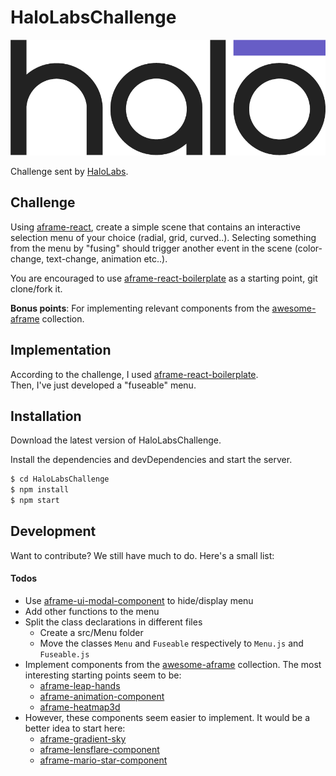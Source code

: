 # HaloLabsChallenge

[![Logo HaloLabs](https://github.com/DavAnaton/HaloLabsChallenge/raw/master/Docs/logo.png)]()

Challenge sent by [HaloLabs](https://www.halolabs.io/).<br/>

## Challenge
Using [aframe-react](https://github.com/ngokevin/aframe-react), create a simple scene that contains an interactive selection menu of your choice (radial, grid, curved..). Selecting something from the menu by "fusing" should trigger another event in the scene (color-change, text-change, animation etc..).

You are encouraged to use [aframe-react-boilerplate](https://github.com/ngokevin/aframe-react-boilerplate) as a starting point, git clone/fork it.

**Bonus points**: For implementing relevant components from the [awesome-aframe](https://github.com/aframevr/awesome-aframe) collection.
## Implementation
According to the challenge, I used [aframe-react-boilerplate](https://github.com/ngokevin/aframe-react-boilerplate).<br/>
Then, I've just developed a "fuseable" menu.
## Installation
Download the latest version of HaloLabsChallenge.

Install the dependencies and devDependencies and start the server.

```sh
$ cd HaloLabsChallenge
$ npm install
$ npm start
```

## Development

Want to contribute?
We still have much to do. Here's a small list:
#### Todos

- Use [aframe-ui-modal-component](https://www.npmjs.com/package/aframe-ui-modal-component) to hide/display menu
- Add other functions to the menu
- Split the class declarations in different files 
	- Create a src/Menu folder
	- Move the classes ```Menu``` and ```Fuseable``` respectively to ```Menu.js``` and ```Fuseable.js```
- Implement components from the [awesome-aframe](https://github.com/aframevr/awesome-aframe) collection. The most interesting starting points seem to be:
	- [aframe-leap-hands](https://github.com/openleap/aframe-leap-hands)
	- [aframe-animation-component](https://github.com/ngokevin/aframe-animation-component)
	- [aframe-heatmap3d](https://github.com/morandd/aframe-heatmap3d)
- However, these components seem easier to implement. It would be a better idea to start here:
	- [aframe-gradient-sky](https://github.com/zcanter/aframe-gradient-sky)
	- [aframe-lensflare-component](https://github.com/mokargas/aframe-lensflare-component)
	- [aframe-mario-star-component](https://github.com/casonclagg/aframe-mario-star-component)
